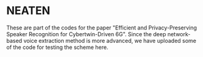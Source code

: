 # NEATEN
These are part of the codes for the paper "Efficient and Privacy-Preserving Speaker Recognition for Cybertwin-Driven 6G". Since the deep network-based voice extraction method is more advanced, we have uploaded some of the code for testing the scheme here.
